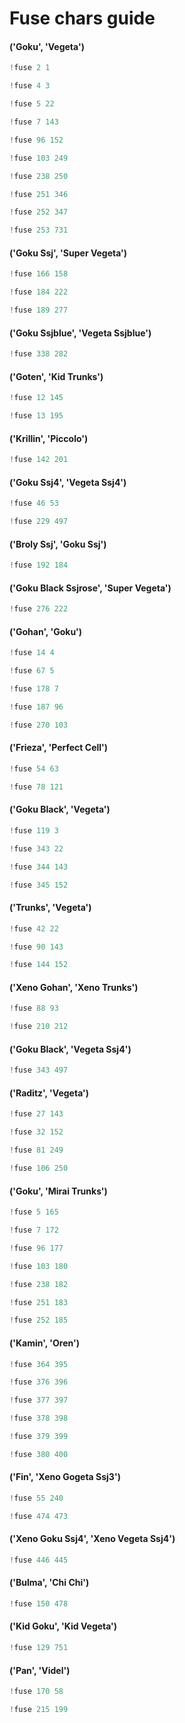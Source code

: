 # Fuse chars guide

#### ('Goku', 'Vegeta')

```python
!fuse 2 1
```
```python
!fuse 4 3
```
```python
!fuse 5 22
```
```python
!fuse 7 143
```
```python
!fuse 96 152
```
```python
!fuse 103 249
```
```python
!fuse 238 250
```
```python
!fuse 251 346
```
```python
!fuse 252 347
```
```python
!fuse 253 731
```

#### ('Goku Ssj', 'Super Vegeta')

```python
!fuse 166 158
```
```python
!fuse 184 222
```
```python
!fuse 189 277
```

#### ('Goku Ssjblue', 'Vegeta Ssjblue')

```python
!fuse 338 282
```

#### ('Goten', 'Kid Trunks')

```python
!fuse 12 145
```
```python
!fuse 13 195
```

#### ('Krillin', 'Piccolo')

```python
!fuse 142 201
```

#### ('Goku Ssj4', 'Vegeta Ssj4')

```python
!fuse 46 53
```
```python
!fuse 229 497
```

#### ('Broly Ssj', 'Goku Ssj')

```python
!fuse 192 184
```

#### ('Goku Black Ssjrose', 'Super Vegeta')

```python
!fuse 276 222
```

#### ('Gohan', 'Goku')

```python
!fuse 14 4
```
```python
!fuse 67 5
```
```python
!fuse 178 7
```
```python
!fuse 187 96
```
```python
!fuse 270 103
```

#### ('Frieza', 'Perfect Cell')

```python
!fuse 54 63
```
```python
!fuse 78 121
```

#### ('Goku Black', 'Vegeta')

```python
!fuse 119 3
```
```python
!fuse 343 22
```
```python
!fuse 344 143
```
```python
!fuse 345 152
```

#### ('Trunks', 'Vegeta')

```python
!fuse 42 22
```
```python
!fuse 90 143
```
```python
!fuse 144 152
```

#### ('Xeno Gohan', 'Xeno Trunks')

```python
!fuse 88 93
```
```python
!fuse 210 212
```

#### ('Goku Black', 'Vegeta Ssj4')

```python
!fuse 343 497
```

#### ('Raditz', 'Vegeta')

```python
!fuse 27 143
```
```python
!fuse 32 152
```
```python
!fuse 81 249
```
```python
!fuse 106 250
```

#### ('Goku', 'Mirai Trunks')

```python
!fuse 5 165
```
```python
!fuse 7 172
```
```python
!fuse 96 177
```
```python
!fuse 103 180
```
```python
!fuse 238 182
```
```python
!fuse 251 183
```
```python
!fuse 252 185
```

#### ('Kamin', 'Oren')

```python
!fuse 364 395
```
```python
!fuse 376 396
```
```python
!fuse 377 397
```
```python
!fuse 378 398
```
```python
!fuse 379 399
```
```python
!fuse 380 400
```

#### ('Fin', 'Xeno Gogeta Ssj3')

```python
!fuse 55 240
```
```python
!fuse 474 473
```

#### ('Xeno Goku Ssj4', 'Xeno Vegeta Ssj4')

```python
!fuse 446 445
```

#### ('Bulma', 'Chi Chi')

```python
!fuse 150 478
```

#### ('Kid Goku', 'Kid Vegeta')

```python
!fuse 129 751
```

#### ('Pan', 'Videl')

```python
!fuse 170 58
```
```python
!fuse 215 199
```
